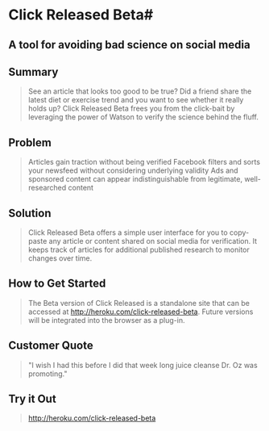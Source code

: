 # Click Released Beta#

<!-- 
> This material was originally posted [here](http://www.quora.com/What-is-Amazons-approach-to-product-development-and-product-management). It is reproduced here for posterities sake.

There is an approach called "working backwards" that is widely used at Amazon. They work backwards from the customer, rather than starting with an idea for a product and trying to bolt customers onto it. While working backwards can be applied to any specific product decision, using this approach is especially important when developing new products or features.

For new initiatives a product manager typically starts by writing an internal press release announcing the finished product. The target audience for the press release is the new/updated product's customers, which can be retail customers or internal users of a tool or technology. Internal press releases are centered around the customer problem, how current solutions (internal or external) fail, and how the new product will blow away existing solutions.

If the benefits listed don't sound very interesting or exciting to customers, then perhaps they're not (and shouldn't be built). Instead, the product manager should keep iterating on the press release until they've come up with benefits that actually sound like benefits. Iterating on a press release is a lot less expensive than iterating on the product itself (and quicker!).

If the press release is more than a page and a half, it is probably too long. Keep it simple. 3-4 sentences for most paragraphs. Cut out the fat. Don't make it into a spec. You can accompany the press release with a FAQ that answers all of the other business or execution questions so the press release can stay focused on what the customer gets. My rule of thumb is that if the press release is hard to write, then the product is probably going to suck. Keep working at it until the outline for each paragraph flows. 

Oh, and I also like to write press-releases in what I call "Oprah-speak" for mainstream consumer products. Imagine you're sitting on Oprah's couch and have just explained the product to her, and then you listen as she explains it to her audience. That's "Oprah-speak", not "Geek-speak".

Once the project moves into development, the press release can be used as a touchstone; a guiding light. The product team can ask themselves, "Are we building what is in the press release?" If they find they're spending time building things that aren't in the press release (overbuilding), they need to ask themselves why. This keeps product development focused on achieving the customer benefits and not building extraneous stuff that takes longer to build, takes resources to maintain, and doesn't provide real customer benefit (at least not enough to warrant inclusion in the press release).
 -->
## A tool for avoiding bad science on social media ##

## Summary ##
  > See an article that looks too good to be true? Did a friend share the latest diet or exercise trend and you want to see whether it really holds up? Click Released Beta frees you from the click-bait by leveraging the power of Watson to verify the science behind the fluff.

## Problem ##
  > Articles gain traction without being verified
  > Facebook filters and sorts your newsfeed without considering underlying validity
  > Ads and sponsored content can appear indistinguishable from legitimate, well-researched content

## Solution ##
  > Click Released Beta offers a simple user interface for you to copy-paste any article or content shared on social media for verification. It keeps track of articles for additional published research to monitor changes over time.

## How to Get Started ##
  > The Beta version of Click Released is a standalone site that can be accessed at http://heroku.com/click-released-beta. Future versions will be integrated into the browser as a plug-in.

## Customer Quote ##
  > "I wish I had this before I did that week long juice cleanse Dr. Oz was promoting."

## Try it Out ##
  > http://heroku.com/click-released-beta
